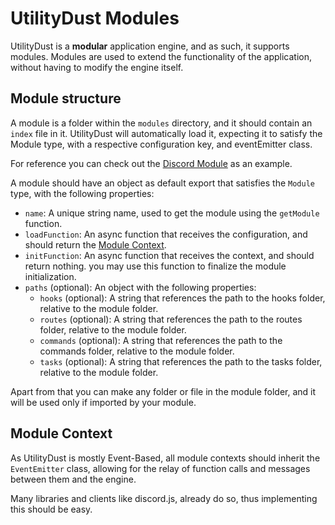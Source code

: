 # UtilityDust Modules

UtilityDust is a **modular** application engine, and as such, it supports modules. Modules are used to extend the functionality of the application, without having to modify the engine itself.

## Module structure

A module is a folder within the `modules` directory, and it should contain an `index` file in it. UtilityDust will automatically load it, expecting it to satisfy the Module type, with a respective configuration key, and eventEmitter class.

For reference you can check out the [Discord Module](../src/modules/discord/index.ts) as an example.

A module should have an object as default export that satisfies the `Module` type, with the following properties:
 - `name`: A unique string name, used to get the module using the `getModule` function.
 - `loadFunction`: An async function that receives the configuration, and should return the [Module Context](#module-context).
 - `initFunction`: An async function that receives the context, and should return nothing. you may use this function to finalize the module initialization.
 - `paths` (optional): An object with the following properties:
   - `hooks` (optional): A string that references the path to the hooks folder, relative to the module folder.
   - `routes` (optional): A string that references the path to the routes folder, relative to the module folder.
   - `commands` (optional): A string that references the path to the commands folder, relative to the module folder.
   - `tasks` (optional): A string that references the path to the tasks folder, relative to the module folder.

Apart from that you can make any folder or file in the module folder, and it will be used only if imported by your module.

## Module Context

As UtilityDust is mostly Event-Based, all module contexts should inherit the `EventEmitter` class, allowing for the relay of function calls and messages between them and the engine.

Many libraries and clients like discord.js, already do so, thus implementing this should be easy.
